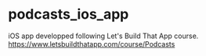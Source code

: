 # podcasts_ios_app
iOS app developped following Let's Build That App course.
https://www.letsbuildthatapp.com/course/Podcasts

